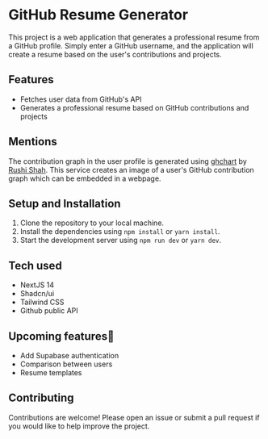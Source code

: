 # GitHub Resume Generator

This project is a web application that generates a professional resume from a GitHub profile. Simply enter a GitHub username, and the application will create a resume based on the user's contributions and projects.

## Features

- Fetches user data from GitHub's API
- Generates a professional resume based on GitHub contributions and projects

## Mentions

The contribution graph in the user profile is generated using [ghchart](https://ghchart.rshah.org/) by [Rushi Shah](https://github.com/2016rshah). This service creates an image of a user's GitHub contribution graph which can be embedded in a webpage.

## Setup and Installation

1. Clone the repository to your local machine.
2. Install the dependencies using `npm install` or `yarn install`.
3. Start the development server using `npm run dev` or `yarn dev`.

## Tech used

- NextJS 14
- Shadcn/ui
- Tailwind CSS
- Github public API

## Upcoming features🎉

- Add Supabase authentication
- Comparison between users
- Resume templates

## Contributing

Contributions are welcome! Please open an issue or submit a pull request if you would like to help improve the project.




